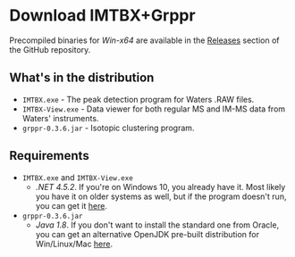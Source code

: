 # Download IMTBX+Grppr
Precompiled binaries for *Win-x64* are available in the
[Releases](https://github.com/chhh/IMTBX/releases/latest) section of the
GitHub repository.

## What's in the distribution

* `IMTBX.exe` - The peak detection program for Waters .RAW
files.
* `IMTBX-View.exe` - Data viewer for both regular MS and IM-MS data from
Waters' instruments.
* `grppr-0.3.6.jar` - Isotopic clustering program.


## Requirements

- `IMTBX.exe` and `IMTBX-View.exe`
    - *.NET 4.5.2*. If you're on Windows 10, you already have
  it. Most likely you have it on older systems as well, but if the program
  doesn't run, you can get it
  [here](https://www.microsoft.com/en-us/download/details.aspx?id=40773).
- `grppr-0.3.6.jar`
    - *Java 1.8*. If you don't want to install the standard
  one from Oracle, you can get an alternative OpenJDK pre-built distribution
  for Win/Linux/Mac [here](https://www.azul.com/downloads/zulu/).
